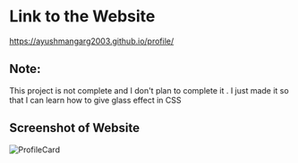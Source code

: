 # Link to the Website
https://ayushmangarg2003.github.io/profile/

## Note:
This project is not complete and I don't plan to complete it . I just made it so that I can learn how to give glass effect in CSS

## Screenshot of Website
![ProfileCard](https://user-images.githubusercontent.com/105537793/212304534-78d95d20-8e70-4cc3-8544-e07535921374.png)
